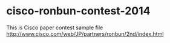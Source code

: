 # cisco-ronbun-contest-2014
This is Cisco paper contest sample file
http://www.cisco.com/web/JP/partners/ronbun/2nd/index.html
